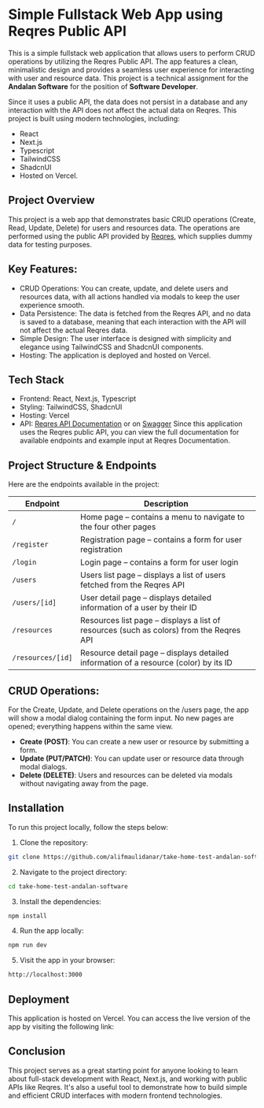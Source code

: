 # Simple Fullstack Web App using Reqres Public API

This is a simple fullstack web application that allows users to perform CRUD operations by utilizing the Reqres Public API. The app features a clean, minimalistic design and provides a seamless user experience for interacting with user and resource data. This project is a technical assignment for the **Andalan Software** for the position of **Software Developer**.

Since it uses a public API, the data does not persist in a database and any interaction with the API does not affect the actual data on Reqres. This project is built using modern technologies, including:

- React
- Next.js
- Typescript
- TailwindCSS
- ShadcnUI
- Hosted on Vercel.

## Project Overview

This project is a web app that demonstrates basic CRUD operations (Create, Read, Update, Delete) for users and resources data. The operations are performed using the public API provided by [Reqres](https://reqres.in/), which supplies dummy data for testing purposes.

## Key Features:

- CRUD Operations: You can create, update, and delete users and resources data, with all actions handled via modals to keep the user experience smooth.
- Data Persistence: The data is fetched from the Reqres API, and no data is saved to a database, meaning that each interaction with the API will not affect the actual Reqres data.
- Simple Design: The user interface is designed with simplicity and elegance using TailwindCSS and ShadcnUI components.
- Hosting: The application is deployed and hosted on Vercel.

## Tech Stack

- Frontend: React, Next.js, Typescript
- Styling: TailwindCSS, ShadcnUI
- Hosting: Vercel
- API: [Reqres API Documentation](https://reqres.in/) or on [Swagger](https://reqres.in/api-docs/)
  Since this application uses the Reqres public API, you can view the full documentation for available endpoints and example input at Reqres Documentation.

## Project Structure & Endpoints

Here are the endpoints available in the project:

| **Endpoint**      | **Description**                                                                         |
| ----------------- | --------------------------------------------------------------------------------------- |
| `/`               | Home page – contains a menu to navigate to the four other pages                         |
| `/register`       | Registration page – contains a form for user registration                               |
| `/login`          | Login page – contains a form for user login                                             |
| `/users`          | Users list page – displays a list of users fetched from the Reqres API                  |
| `/users/[id]`     | User detail page – displays detailed information of a user by their ID                  |
| `/resources`      | Resources list page – displays a list of resources (such as colors) from the Reqres API |
| `/resources/[id]` | Resource detail page – displays detailed information of a resource (color) by its ID    |

## CRUD Operations:

For the Create, Update, and Delete operations on the /users page, the app will show a modal dialog containing the form input. No new pages are opened; everything happens within the same view.

- **Create (POST)**: You can create a new user or resource by submitting a form.
- **Update (PUT/PATCH)**: You can update user or resource data through modal dialogs.
- **Delete (DELETE)**: Users and resources can be deleted via modals without navigating away from the page.

## Installation

To run this project locally, follow the steps below:

1. Clone the repository:

```bash
git clone https://github.com/alifmaulidanar/take-home-test-andalan-software.git
```

2. Navigate to the project directory:

```bash
cd take-home-test-andalan-software
```

3. Install the dependencies:

```bash
npm install
```

4. Run the app locally:

```bash
npm run dev
```

5. Visit the app in your browser:

```bash
http://localhost:3000
```

## Deployment

This application is hosted on Vercel. You can access the live version of the app by visiting the following link:

## Conclusion

This project serves as a great starting point for anyone looking to learn about full-stack development with React, Next.js, and working with public APIs like Reqres. It's also a useful tool to demonstrate how to build simple and efficient CRUD interfaces with modern frontend technologies.
